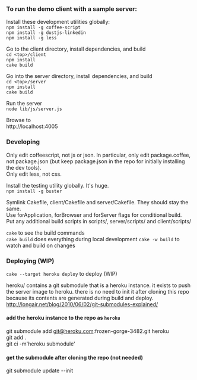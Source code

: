 


### To run the demo client with a sample server:

Install these development utilities globally:  
`npm install -g coffee-script`  
`npm install -g dustjs-linkedin`  
`npm install -g less`  

Go to the client directory, install dependencies, and build  
`cd <top>/client`  
`npm install`  
`cake build`

Go into the server directory, install dependencies, and build  
`cd <top>/server`  
`npm install`  
`cake build`  

Run the server  
`node lib/js/server.js`  

Browse to  
http://localhost:4005  



### Developing

Only edit coffeescript, not js or json. 
In particular, only edit package.coffee, not package.json (but keep package.json in the repo for initially installing the dev tools).  
Only edit less, not css.  

Install the testing utility globally. It's huge.   
`npm install -g buster`  

Symlink Cakefile, client/Cakefile and server/Cakefile. They should stay the same.  
Use forApplication, forBrowser and forServer flags for conditional build.  
Put any additional build scripts in scripts/, server/scripts/ and client/scripts/  

`cake` to see the build commands  
`cake build` does everything during local development
`cake -w build` to watch and build on changes  



### Deploying (WIP)
`cake --target heroku deploy` to deploy (WIP)

heroku/ contains a git submodule that is a heroku instance. it exists to push the server image to heroku. there is no need to init it after cloning this repo because its contents are generated during build and deploy.  
http://longair.net/blog/2010/06/02/git-submodules-explained/  

#### add the heroku instance to the repo as `heroku`  
git submodule add git@heroku.com:frozen-gorge-3482.git heroku  
git add .  
git ci -m'heroku submodule'  

#### get the submodule after cloning the repo (not needed)  
git submodule update --init  




